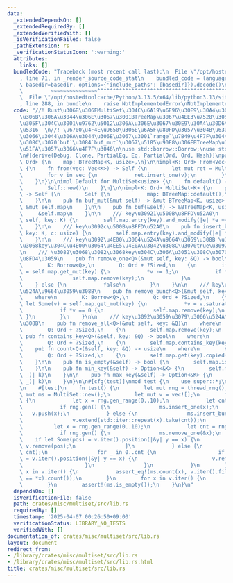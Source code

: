 ```yaml
---
data:
  _extendedDependsOn: []
  _extendedRequiredBy: []
  _extendedVerifiedWith: []
  _isVerificationFailed: false
  _pathExtension: rs
  _verificationStatusIcon: ':warning:'
  attributes:
    links: []
  bundledCode: "Traceback (most recent call last):\n  File \"/opt/hostedtoolcache/Python/3.13.5/x64/lib/python3.13/site-packages/onlinejudge_verify/documentation/build.py\"\
    , line 71, in _render_source_code_stat\n    bundled_code = language.bundle(stat.path,\
    \ basedir=basedir, options={'include_paths': [basedir]}).decode()\n          \
    \         ~~~~~~~~~~~~~~~^^^^^^^^^^^^^^^^^^^^^^^^^^^^^^^^^^^^^^^^^^^^^^^^^^^^^^^^^^^^^^^^^^\n\
    \  File \"/opt/hostedtoolcache/Python/3.13.5/x64/lib/python3.13/site-packages/onlinejudge_verify/languages/rust.py\"\
    , line 288, in bundle\n    raise NotImplementedError\nNotImplementedError\n"
  code: "//! Rust\u306B\u306FMultiSet\u304C\u6A19\u6E96\u30E9\u30A4\u30D6\u30E9\u30EA\
    \u306B\u306A\u3044\u306E\u3067\u3001BTreeMap\u3067\u4EE3\u7528\u3057\u3066\u3044\
    \u305F\u304C\u3001\u9762\u5012\u306A\u306E\u3067\u30E9\u30A4\u30D6\u30E9\u30EA\
    \u5316  \n//! \u6700\u4F4E\u9650\u306E\u6A5F\u80FD\u3057\u304B\u63D0\u4F9B\u3057\
    \u3066\u3044\u306A\u3044\u306E\u3067\u3001`range`\u7B49\u4F7F\u3044\u305F\u3051\
    \u308C\u3070`buf`\u3084`buf_mut`\u3067\u5185\u90E8\u306EBTreeMap\u3092\u53D6\u308A\
    \u51FA\u3057\u3066\u4F7F\u3046\n\nuse std::borrow::Borrow;\nuse std::collections::BTreeMap;\n\
    \n#[derive(Debug, Clone, PartialEq, Eq, PartialOrd, Ord, Hash)]\npub struct MultiSet<K:\
    \ Ord> {\n    map: BTreeMap<K, usize>,\n}\n\nimpl<K: Ord> From<Vec<K>> for MultiSet<K>\
    \ {\n    fn from(vec: Vec<K>) -> Self {\n        let mut ret = MultiSet::new();\n\
    \        for v in vec {\n            ret.insert_one(v);\n        }\n        ret\n\
    \    }\n}\n\nimpl Default for MultiSet<usize> {\n    fn default() -> Self {\n\
    \        Self::new()\n    }\n}\n\nimpl<K: Ord> MultiSet<K> {\n    pub fn new()\
    \ -> Self {\n        Self {\n            map: BTreeMap::default(),\n        }\n\
    \    }\n\n    pub fn buf_mut(&mut self) -> &mut BTreeMap<K, usize> {\n       \
    \ &mut self.map\n    }\n\n    pub fn buf(&self) -> &BTreeMap<K, usize> {\n   \
    \     &self.map\n    }\n\n    /// key\u30921\u500B\u8FFD\u52A0\n    pub fn insert_one(&mut\
    \ self, key: K) {\n        self.map.entry(key).and_modify(|e| *e += 1).or_insert(1);\n\
    \    }\n\n    /// key\u3092c\u500B\u8FFD\u52A0\n    pub fn insert_bunch(&mut self,\
    \ key: K, c: usize) {\n        self.map.entry(key).and_modify(|e| *e += c).or_insert(c);\n\
    \    }\n\n    /// key\u3092\u4E00\u3064\u524A\u9664\u3059\u308B \u3082\u3068\u3082\
    \u3068key\u304C\u4E00\u3064\u4EE5\u4E0A\u3042\u308C\u3070true\u3092\u8FD4\u3059\
    \n    /// \u3082\u3068\u3082\u3068key\u304C\u306A\u3051\u308C\u3070false\u3092\
    \u8FD4\u3059\n    pub fn remove_one<Q>(&mut self, key: &Q) -> bool\n    where\n\
    \        K: Borrow<Q>,\n        Q: Ord + ?Sized,\n    {\n        if let Some(v)\
    \ = self.map.get_mut(key) {\n            *v -= 1;\n            if *v == 0 {\n\
    \                self.map.remove(key);\n            }\n            true\n    \
    \    } else {\n            false\n        }\n    }\n\n    /// key\u3092c\u500B\
    \u524A\u9664\u3059\u308B\n    pub fn remove_bunch<Q>(&mut self, key: &Q, c: usize)\n\
    \    where\n        K: Borrow<Q>,\n        Q: Ord + ?Sized,\n    {\n        if\
    \ let Some(v) = self.map.get_mut(key) {\n            *v = v.saturating_sub(c);\n\
    \            if *v == 0 {\n                self.map.remove(key);\n           \
    \ }\n        }\n    }\n\n    /// key\u3092\u3059\u3079\u3066\u524A\u9664\u3059\
    \u308B\n    pub fn remove_all<Q>(&mut self, key: &Q)\n    where\n        K: Borrow<Q>,\n\
    \        Q: Ord + ?Sized,\n    {\n        self.map.remove(key);\n    }\n\n   \
    \ pub fn contains_key<Q>(&self, key: &Q) -> bool\n    where\n        K: Borrow<Q>,\n\
    \        Q: Ord + ?Sized,\n    {\n        self.map.contains_key(key)\n    }\n\n\
    \    pub fn count<Q>(&self, key: &Q) -> usize\n    where\n        K: Borrow<Q>,\n\
    \        Q: Ord + ?Sized,\n    {\n        self.map.get(key).copied().unwrap_or(0)\n\
    \    }\n\n    pub fn is_empty(&self) -> bool {\n        self.map.is_empty()\n\
    \    }\n\n    pub fn min_key(&self) -> Option<&K> {\n        self.map.first_key_value().map(|(k,\
    \ _)| k)\n    }\n\n    pub fn max_key(&self) -> Option<&K> {\n        self.map.last_key_value().map(|(k,\
    \ _)| k)\n    }\n}\n\n#[cfg(test)]\nmod test {\n    use super::*;\n    use rand::prelude::*;\n\
    \n    #[test]\n    fn test() {\n        let mut rng = thread_rng();\n        let\
    \ mut ms = MultiSet::new();\n        let mut v = vec![];\n        for _ in 0..1000\
    \ {\n            let x = rng.gen_range(0..10);\n            let cnt = rng.gen_range(1..=10);\n\
    \            if rng.gen() {\n                ms.insert_one(x);\n             \
    \   v.push(x);\n            } else {\n                ms.insert_bunch(x, cnt);\n\
    \                v.extend(std::iter::repeat(x).take(cnt));\n            }\n  \
    \          let x = rng.gen_range(0..10);\n            let cnt = rng.gen_range(1..=5);\n\
    \            if rng.gen() {\n                ms.remove_one(&x);\n            \
    \    if let Some(pos) = v.iter().position(|&y| y == x) {\n                   \
    \ v.remove(pos);\n                }\n            } else {\n                ms.remove_bunch(&x,\
    \ cnt);\n                for _ in 0..cnt {\n                    if let Some(pos)\
    \ = v.iter().position(|&y| y == x) {\n                        v.remove(pos);\n\
    \                    }\n                }\n            }\n        }\n        for\
    \ x in v.iter() {\n            assert_eq!(ms.count(x), v.iter().filter(|&&y| y\
    \ == *x).count());\n        }\n        for x in v.iter() {\n            ms.remove_one(x);\n\
    \        }\n        assert!(ms.is_empty());\n    }\n}\n"
  dependsOn: []
  isVerificationFile: false
  path: crates/misc/multiset/src/lib.rs
  requiredBy: []
  timestamp: '2025-04-07 00:26:50+09:00'
  verificationStatus: LIBRARY_NO_TESTS
  verifiedWith: []
documentation_of: crates/misc/multiset/src/lib.rs
layout: document
redirect_from:
- /library/crates/misc/multiset/src/lib.rs
- /library/crates/misc/multiset/src/lib.rs.html
title: crates/misc/multiset/src/lib.rs
---
```

